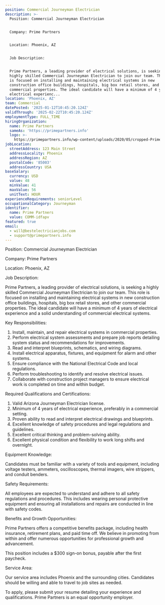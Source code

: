 ```yaml
---
position: Commercial Journeyman Electrician
description: >-
  Position: Commercial Journeyman Electrician


  Company: Prime Partners


  Location: Phoenix, AZ


  Job Description:


  Prime Partners, a leading provider of electrical solutions, is seeking a
  highly skilled Commercial Journeyman Electrician to join our team. This role
  is focused on installing and maintaining electrical systems in new
  construction office buildings, hospitals, big box retail stores, and other
  commercial properties. The ideal candidate will have a minimum of 4 years of
  electrical experienc...
location: 'Phoenix, AZ'
team: Commercial
datePosted: '2025-01-12T10:45:20.124Z'
validThrough: '2025-02-22T10:45:20.124Z'
employmentType: FULL_TIME
hiringOrganization:
  name: Prime Partners
  sameAs: 'https://primepartners.info'
  logo: >-
    https://primepartners.info/wp-content/uploads/2020/05/cropped-Prime-Partners-Logo-NO-BG-1-1.png
jobLocation:
  streetAddress: 123 Main Street
  addressLocality: Phoenix
  addressRegion: AZ
  postalCode: '85003'
  addressCountry: USA
baseSalary:
  currency: USD
  value: 48
  minValue: 41
  maxValue: 56
  unitText: HOUR
experienceRequirements: seniorLevel
occupationalCategory: Journeyman
identifier:
  name: Prime Partners
  value: COMM-idfapv
featured: true
email:
  - will@bestelectricianjobs.com
  - support@primepartners.info
---
```




Position: Commercial Journeyman Electrician

Company: Prime Partners

Location: Phoenix, AZ

Job Description:

Prime Partners, a leading provider of electrical solutions, is seeking a highly skilled Commercial Journeyman Electrician to join our team. This role is focused on installing and maintaining electrical systems in new construction office buildings, hospitals, big box retail stores, and other commercial properties. The ideal candidate will have a minimum of 4 years of electrical experience and a solid understanding of commercial electrical systems.

Key Responsibilities:

1. Install, maintain, and repair electrical systems in commercial properties.
2. Perform electrical system assessments and prepare job reports detailing system status and recommendations for improvements.
3. Read and interpret blueprints, schematics, and wiring diagrams.
4. Install electrical apparatus, fixtures, and equipment for alarm and other systems.
5. Ensure compliance with the National Electrical Code and local regulations.
6. Perform troubleshooting to identify and resolve electrical issues.
7. Collaborate with construction project managers to ensure electrical work is completed on time and within budget.

Required Qualifications and Certifications:

1. Valid Arizona Journeyman Electrician license.
2. Minimum of 4 years of electrical experience, preferably in a commercial setting.
3. Proven ability to read and interpret electrical drawings and blueprints.
4. Excellent knowledge of safety procedures and legal regulations and guidelines.
5. Excellent critical thinking and problem-solving ability.
6. Excellent physical condition and flexibility to work long shifts and overnight.

Equipment Knowledge:

Candidates must be familiar with a variety of tools and equipment, including voltage testers, ammeters, oscilloscopes, thermal imagers, wire strippers, and conduit benders.

Safety Requirements:

All employees are expected to understand and adhere to all safety regulations and procedures. This includes wearing personal protective equipment and ensuring all installations and repairs are conducted in line with safety codes.

Benefits and Growth Opportunities:

Prime Partners offers a competitive benefits package, including health insurance, retirement plans, and paid time off. We believe in promoting from within and offer numerous opportunities for professional growth and advancement.

This position includes a $300 sign-on bonus, payable after the first paycheck.

Service Area:

Our service area includes Phoenix and the surrounding cities. Candidates should be willing and able to travel to job sites as needed.

To apply, please submit your resume detailing your experience and qualifications. Prime Partners is an equal opportunity employer.
